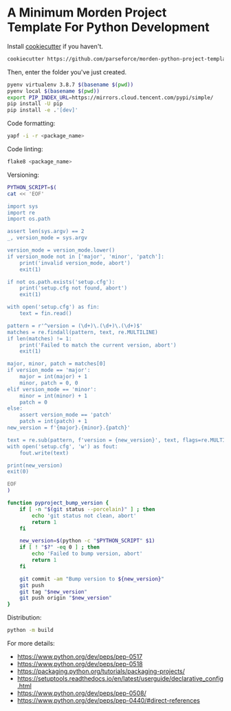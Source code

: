 # A Minimum Morden Project Template For Python Development

Install [cookiecutter](https://github.com/audreyr/cookiecutter) if you haven't.

```bash
cookiecutter https://github.com/parseforce/morden-python-project-template.git
```

Then, enter the folder you've just created.

```bash
pyenv virtualenv 3.8.7 $(basename $(pwd))
pyenv local $(basename $(pwd))
export PIP_INDEX_URL=https://mirrors.cloud.tencent.com/pypi/simple/
pip install -U pip
pip install -e .'[dev]'
```

Code formatting:

```bash
yapf -i -r <package_name>
```

Code linting:

```bash
flake8 <package_name>
```

Versioning:

```bash
PYTHON_SCRIPT=$(
cat << 'EOF'

import sys
import re
import os.path

assert len(sys.argv) == 2
_, version_mode = sys.argv

version_mode = version_mode.lower()
if version_mode not in ['major', 'minor', 'patch']:
    print('invalid version_mode, abort')
    exit(1)

if not os.path.exists('setup.cfg'):
    print('setup.cfg not found, abort')
    exit(1)

with open('setup.cfg') as fin:
    text = fin.read()

pattern = r'^version = (\d+)\.(\d+)\.(\d+)$'
matches = re.findall(pattern, text, re.MULTILINE)
if len(matches) != 1:
    print('Failed to match the current version, abort')
    exit(1)

major, minor, patch = matches[0]
if version_mode == 'major':
    major = int(major) + 1
    minor, patch = 0, 0
elif version_mode == 'minor':
    minor = int(minor) + 1
    patch = 0
else:
    assert version_mode == 'patch'
    patch = int(patch) + 1
new_version = f'{major}.{minor}.{patch}'

text = re.sub(pattern, f'version = {new_version}', text, flags=re.MULTILINE)
with open('setup.cfg', 'w') as fout:
    fout.write(text)

print(new_version)
exit(0)

EOF
)

function pyproject_bump_version {
    if [ -n "$(git status --porcelain)" ] ; then
        echo 'git status not clean, abort'
        return 1
    fi

    new_version=$(python -c "$PYTHON_SCRIPT" $1)
    if [ ! "$?" -eq 0 ] ; then
        echo 'Failed to bump version, abort'
        return 1
    fi

    git commit -am "Bump version to ${new_version}"
    git push
    git tag "$new_version"
    git push origin "$new_version"
}
```

Distribution:

```bash
python -m build
```

For more details:

* https://www.python.org/dev/peps/pep-0517
* https://www.python.org/dev/peps/pep-0518
* https://packaging.python.org/tutorials/packaging-projects/
* https://setuptools.readthedocs.io/en/latest/userguide/declarative_config.html
* https://www.python.org/dev/peps/pep-0508/
* https://www.python.org/dev/peps/pep-0440/#direct-references
